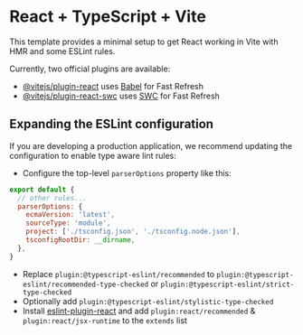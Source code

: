 # React + TypeScript + Vite
  
This template provides a minimal setup to get React working in Vite with HMR and some ESLint rules.  
   
Currently, two official plugins are available: 
 
- [@vitejs/plugin-react](https://github.com/vitejs/vite-plugin-react/blob/main/packages/plugin-react/README.md) uses [Babel](https://babeljs.io/) for Fast Refresh 
- [@vitejs/plugin-react-swc](https://github.com/vitejs/vite-plugin-react-swc) uses [SWC](https://swc.rs/) for  Fast Refresh
 
## Expanding the ESLint configuration  
    
If you are developing a production application, we recommend updating the configuration to enable type aware lint rules:  
   
- Configure the top-level `parserOptions` property like this:    
  
```js  
export default {
  // other rules...
  parserOptions: {
    ecmaVersion: 'latest', 
    sourceType: 'module',
    project: ['./tsconfig.json', './tsconfig.node.json'],
    tsconfigRootDir: __dirname,
  },
}
```

- Replace `plugin:@typescript-eslint/recommended` to `plugin:@typescript-eslint/recommended-type-checked` or `plugin:@typescript-eslint/strict-type-checked`
- Optionally add `plugin:@typescript-eslint/stylistic-type-checked`
- Install [eslint-plugin-react](https://github.com/jsx-eslint/eslint-plugin-react) and add `plugin:react/recommended` & `plugin:react/jsx-runtime` to the `extends` list
